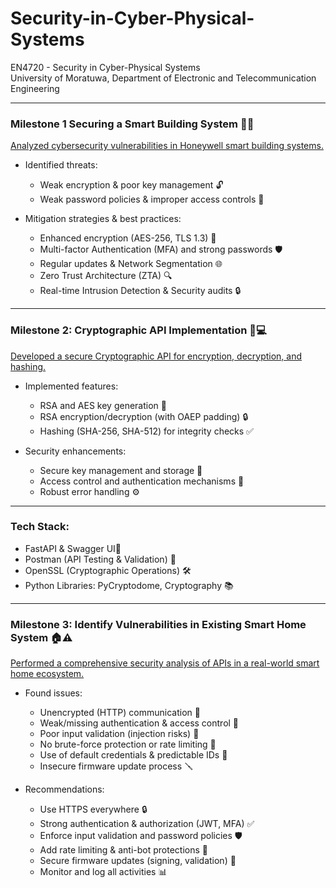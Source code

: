 # Security-in-Cyber-Physical-Systems
EN4720 - Security in Cyber-Physical Systems  
University of Moratuwa, Department of Electronic and Telecommunication Engineering

---

### Milestone 1 Securing a Smart Building System 🏢🔐
[Analyzed cybersecurity vulnerabilities in Honeywell smart building systems.](Milestone_1.pdf)
- Identified threats:
  - Weak encryption & poor key management 🔓
  - Weak password policies & improper access controls 🚫

- Mitigation strategies & best practices:
  - Enhanced encryption (AES-256, TLS 1.3) 🔐
  - Multi-factor Authentication (MFA) and strong passwords 🛡️
  - Regular updates & Network Segmentation 🌐
  - Zero Trust Architecture (ZTA) 🔍
  - Real-time Intrusion Detection & Security audits 🔒

---

### Milestone 2: Cryptographic API Implementation 🔑💻
[Developed a secure Cryptographic API for encryption, decryption, and hashing.](Cryptographic-API-Implementation)
- Implemented features:
  - RSA and AES key generation 🔑
  - RSA encryption/decryption (with OAEP padding) 🔒
  - Hashing (SHA-256, SHA-512) for integrity checks ✅

- Security enhancements:
  - Secure key management and storage 💼
  - Access control and authentication mechanisms 🔑
  - Robust error handling ⚙️

---

  ### Tech Stack:
  - FastAPI & Swagger UI🐍
  - Postman (API Testing & Validation) 🧪
  - OpenSSL (Cryptographic Operations) 🛠️
  - Python Libraries: PyCryptodome, Cryptography 📚

---

### Milestone 3: Identify Vulnerabilities in Existing Smart Home System 🏠⚠️
[Performed a comprehensive security analysis of APIs in a real-world smart home ecosystem.](Milestone_3.pdf)

- Found issues:
  - Unencrypted (HTTP) communication 📡
  - Weak/missing authentication & access control 🚫
  - Poor input validation (injection risks) 🦠
  - No brute-force protection or rate limiting 🛑
  - Use of default credentials & predictable IDs 🔢
  - Insecure firmware update process 🪛

- Recommendations:
  - Use HTTPS everywhere 🔒
  - Strong authentication & authorization (JWT, MFA) ✅
  - Enforce input validation and password policies 🛡️
  - Add rate limiting & anti-bot protections 🧱
  - Secure firmware updates (signing, validation) 🔏
  - Monitor and log all activities 📊
